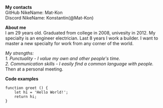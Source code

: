 **My contacts**\
    GitHub NikeName: Mat-Kon\
    Discord NikeName: Konstantin(@Mat-Kon)

**About me**\
    I am 29 years old. Graduated from college in 2008, univesity in 2012. My specialty is an engineer electrician. Last 8 years I work a builder. I want to master a new specialty for work from any corner of the world. 
   
   *My strengths:*\
        *1. Punctuality - I value my own and other people's time.*\
        *2. Communication skills - I easily find a common language with people.*\
    Then at a personal meeting.

**Code examples**
```
function greet () {
    let hi = 'Hello World!';
    return hi;
}
```
